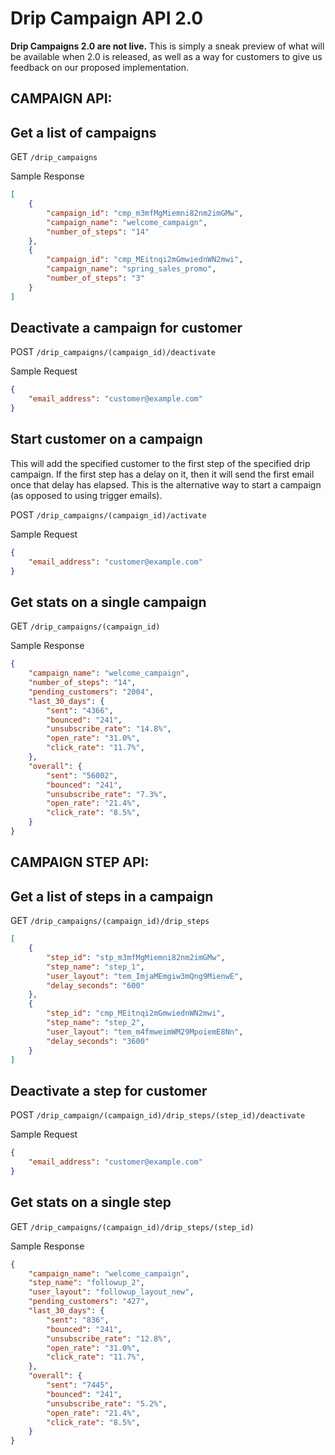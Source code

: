 # Drip Campaign API 2.0

**Drip Campaigns 2.0 are not live.**  This is simply a sneak preview of what will be available when 2.0 is released, as well as a way for customers to give us feedback on our proposed implementation.

## CAMPAIGN API:

## Get a list of campaigns
GET `/drip_campaigns`

Sample Response

```json
[
    {
        "campaign_id": "cmp_m3mfMgMiemni82nm2imGMw",
        "campaign_name": "welcome_campaign",
        "number_of_steps": "14"
    },
    {
        "campaign_id": "cmp_MEitnqi2mGmwiednWN2mwi",
        "campaign_name": "spring_sales_promo",
        "number_of_steps": "3"
    }
]
```

## Deactivate a campaign for customer
POST `/drip_campaigns/(campaign_id)/deactivate`

Sample Request

```json
{
    "email_address": "customer@example.com"
}
```

## Start customer on a campaign
This will add the specified customer to the first step of the specified drip campaign.  If the first step has a delay on it, then it will send the first email once that delay has elapsed.  This is the alternative way to start a campaign (as opposed to using trigger emails).

POST `/drip_campaigns/(campaign_id)/activate`

Sample Request

```json
{
    "email_address": "customer@example.com"
}
```

## Get stats on a single campaign
GET `/drip_campaigns/(campaign_id)`

Sample Response

```json
{
    "campaign_name": "welcome_campaign",
    "number_of_steps": "14",
    "pending_customers": "2004",
    "last_30_days": {
        "sent": "4366",
        "bounced": "241",
        "unsubscribe_rate": "14.8%",
        "open_rate": "31.0%",
        "click_rate": "11.7%",
    },
    "overall": {
        "sent": "56002",
        "bounced": "241",
        "unsubscribe_rate": "7.3%",
        "open_rate": "21.4%",
        "click_rate": "8.5%",
    }
}
```

## CAMPAIGN STEP API:

## Get a list of steps in a campaign
GET `/drip_campaigns/(campaign_id)/drip_steps`

```json
[
    {
        "step_id": "stp_m3mfMgMiemni82nm2imGMw",
        "step_name": "step_1",
        "user_layout": "tem_ImjaMEmgiw3mQng9MienwE",
        "delay_seconds": "600"
    },
    {
        "step_id": "cmp_MEitnqi2mGmwiednWN2mwi",
        "step_name": "step_2",
        "user_layout": "tem_m4fmweimWM29MpoiemE8Nn",
        "delay_seconds": "3600"
    }
]
```

## Deactivate a step for customer
POST `/drip_campaign/(campaign_id)/drip_steps/(step_id)/deactivate`

Sample Request

```json
{
    "email_address": "customer@example.com"
}
```

## Get stats on a single step
GET `/drip_campaigns/(campaign_id)/drip_steps/(step_id)`

Sample Response

```json
{
    "campaign_name": "welcome_campaign",
    "step_name": "followup_2",
    "user_layout": "followup_layout_new",
    "pending_customers": "427",
    "last_30_days": {
        "sent": "836",
        "bounced": "241",
        "unsubscribe_rate": "12.8%",
        "open_rate": "31.0%",
        "click_rate": "11.7%",
    },
    "overall": {
        "sent": "7445",
        "bounced": "241",
        "unsubscribe_rate": "5.2%",
        "open_rate": "21.4%",
        "click_rate": "8.5%",
    }
}
```